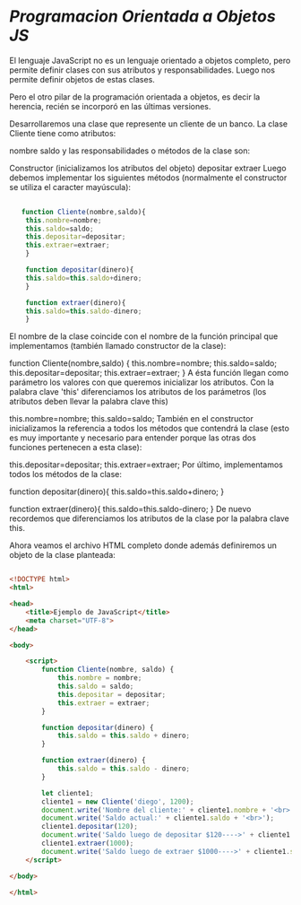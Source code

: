 # *Programacion Orientada a Objetos JS*


El lenguaje JavaScript no es un lenguaje orientado a objetos completo, pero permite definir clases con sus atributos y responsabilidades.
Luego nos permite definir objetos de estas clases.

Pero el otro pilar de la programación orientada a objetos, es decir la herencia, recién se incorporó en las últimas versiones.

Desarrollaremos una clase que represente un cliente de un banco.
La clase Cliente tiene como atributos:

nombre
saldo
y las responsabilidades o métodos de la clase son:

Constructor (inicializamos los atributos del objeto)
depositar
extraer
Luego debemos implementar los siguientes métodos (normalmente el constructor se utiliza el caracter mayúscula):

```javascript
   
   function Cliente(nombre,saldo){
    this.nombre=nombre;
    this.saldo=saldo;
    this.depositar=depositar;
    this.extraer=extraer;
    }

    function depositar(dinero){
    this.saldo=this.saldo+dinero;
    }

    function extraer(dinero){
    this.saldo=this.saldo-dinero;
    }

```

El nombre de la clase coincide con el nombre de la función principal que implementamos (también llamado constructor de la clase):

function Cliente(nombre,saldo)
{
  this.nombre=nombre;
  this.saldo=saldo;
  this.depositar=depositar;
  this.extraer=extraer;
}
A ésta función llegan como parámetro los valores con que queremos inicializar los atributos. Con la palabra clave 'this' diferenciamos los atributos de los parámetros (los atributos deben llevar la palabra clave this)

  this.nombre=nombre;
  this.saldo=saldo;
También en el constructor inicializamos la referencia a todos los métodos que contendrá la clase (esto es muy importante y necesario para entender porque las otras dos funciones pertenecen a esta clase):

  this.depositar=depositar;
  this.extraer=extraer;
Por último, implementamos todos los métodos de la clase:

function depositar(dinero){
  this.saldo=this.saldo+dinero;
}

function extraer(dinero){
  this.saldo=this.saldo-dinero;
}
De nuevo recordemos que diferenciamos los atributos de la clase por la palabra clave this.

Ahora veamos el archivo HTML completo donde además definiremos un objeto de la clase planteada:


```html

<!DOCTYPE html>
<html>

<head>
    <title>Ejemplo de JavaScript</title>
    <meta charset="UTF-8">
</head>

<body>

    <script>
        function Cliente(nombre, saldo) {
            this.nombre = nombre;
            this.saldo = saldo;
            this.depositar = depositar;
            this.extraer = extraer;
        }

        function depositar(dinero) {
            this.saldo = this.saldo + dinero;
        }

        function extraer(dinero) {
            this.saldo = this.saldo - dinero;
        }

        let cliente1;
        cliente1 = new Cliente('diego', 1200);
        document.write('Nombre del cliente:' + cliente1.nombre + '<br>');
        document.write('Saldo actual:' + cliente1.saldo + '<br>');
        cliente1.depositar(120);
        document.write('Saldo luego de depositar $120---->' + cliente1.saldo + '<br>');
        cliente1.extraer(1000);
        document.write('Saldo luego de extraer $1000---->' + cliente1.saldo + '<br>');
    </script>

</body>

</html>

```